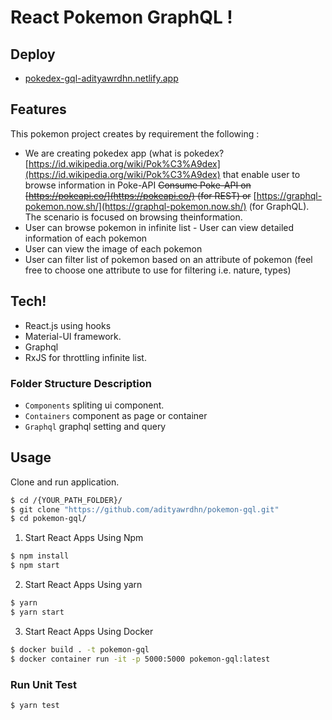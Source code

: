 # React Pokemon GraphQL !

## Deploy

- [pokedex-gql-adityawrdhn.netlify.app](https://pokedex-gql-adityawrdhn.netlify.app/)


## Features

This pokemon project creates by requirement the following :

-   We are creating pokedex app (what is pokedex? [https://id.wikipedia.org/wiki/Pok%C3%A9dex](https://id.wikipedia.org/wiki/Pok%C3%A9dex) that enable user to browse information in Poke-API ~~Consume Poke-API on [https://pokeapi.co/](https://pokeapi.co/) (for REST) or~~ [https://graphql-pokemon.now.sh/](https://graphql-pokemon.now.sh/) (for GraphQL). The scenario is focused on browsing theinformation.
-   User can browse pokemon in infinite list - User can view detailed information of each pokemon
-   User can view the image of each pokemon
-   User can filter list of pokemon based on an attribute of pokemon (feel free to choose one attribute to use for filtering i.e. nature, types)

## Tech!

-   React.js using hooks
-   Material-UI framework.
-   Graphql
-   RxJS for throttling infinite list.

### Folder Structure Description

-   `Components` spliting ui component.
-   `Containers` component as page or container
-   `Graphql` graphql setting and query

## Usage

Clone and run application.

```sh
$ cd /{YOUR_PATH_FOLDER}/
$ git clone "https://github.com/adityawrdhn/pokemon-gql.git"
$ cd pokemon-gql/
```

1. Start React Apps Using Npm

```sh
$ npm install
$ npm start
```
2. Start React Apps Using yarn

```sh
$ yarn
$ yarn start
```

3. Start React Apps Using Docker

```sh
$ docker build . -t pokemon-gql
$ docker container run -it -p 5000:5000 pokemon-gql:latest
```

### Run Unit Test

```sh
$ yarn test
```
